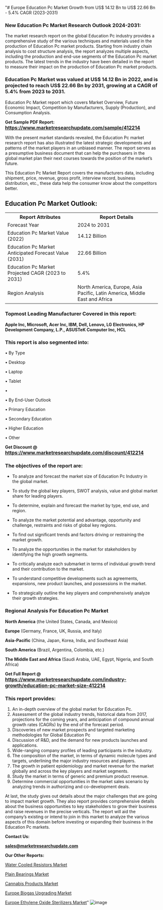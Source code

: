 "# Europe Education Pc Market Growth from US$ 14.12 Bn to US$ 22.66 Bn - 5.4% CAGR (2023-2031)

<strong><h3>New Education Pc Market Research Outlook 2024-2031:</h3></strong>

The market research report on the global Education Pc industry provides a comprehensive study of the various techniques and materials used in the production of Education Pc market products. Starting from industry chain analysis to cost structure analysis, the report analyzes multiple aspects, including the production and end-use segments of the Education Pc market products. The latest trends in the industry have been detailed in the report to measure their impact on the production of Education Pc market products.

<strong><h3>Education Pc Market was valued at US$ 14.12 Bn in 2022, and is projected to reach US$ 22.66 Bn by 2031, growing at a CAGR of 5.4% from 2023 to 2031.</h3></strong>

Education Pc Market report which covers Market Overview, Future Economic Impact, Competition by Manufacturers, Supply (Production), and Consumption Analysis.

<strong>Get Sample PDF Report: <a href=https://www.marketresearchupdate.com/sample/412214><font size=3 color=#0000ff>https://www.marketresearchupdate.com/sample/412214</font></a></strong>

With the present market standards revealed, the Education Pc market research report has also illustrated the latest strategic developments and patterns of the market players in an unbiased manner. The report serves as a presumptive business document that can help the purchasers in the global market plan their next courses towards the position of the market’s future.

This Education Pc Market Report covers the manufacturers data, including shipment, price, revenue, gross profit, interview record, business distribution, etc., these data help the consumer know about the competitors better.

<html>
<body>

<h2>Education Pc Market Outlook:</h2>

<table>
  <tr>
    <th>Report Attributes</th>
    <th>Report Details</th>
  </tr>
  <tr>
    <td>Forecast Year</td>
    <td>2024 to 2031</td>
  </tr>
  <tr>
    <td>Education Pc Market Value (2022)</td>
    <td>14.12 Billion</td>
  </tr>
  <tr>
    <td>Education Pc Market Anticipated Forecast Value (2031)</td>
    <td>22.66 Billion</td>
  </tr>
  <tr>
    <td>Education Pc Market Projected CAGR (2023 to 2031)</td>
    <td>5.4%</td>
  </tr>
  <tr>
    <td>Region Analysis</td>
    <td>North America, Europe, Asia Pacific, Latin America, Middle East and Africa</td>
  </tr>
</table>

</body>
</html>

<strong><h3>Topmost Leading Manufacturer Covered in this report:</h3></strong>

<strong>Apple Inc, Microsoft, Acer Inc, IBM, Dell, Lenovo, LG Electronics, HP Development Company, L.P., ASUSTeK Computer Inc, HCL</strong>

<strong><h3>This report is also segmented into:</h3></strong>

• By Type 

• Desktop

• Laptop

• Tablet

• 

• By End-User Outlook

• Primary Education

• Secondary Education

• Higher Education

• Other

<strong>Get Discount @ <a href=https://www.marketresearchupdate.com/discount/412214><font size=3 color=#0000ff>https://www.marketresearchupdate.com/discount/412214</font></a></strong>

<strong><h3>The objectives of the report are:</h3></strong>

- To analyze and forecast the market size of Education Pc Industry in the global market.

- To study the global key players, SWOT analysis, value and global market share for leading players.

- To determine, explain and forecast the market by type, end use, and region.

- To analyze the market potential and advantage, opportunity and challenge, restraints and risks of global key regions.

- To find out significant trends and factors driving or restraining the market growth.

- To analyze the opportunities in the market for stakeholders by identifying the high growth segments.

- To critically analyze each submarket in terms of individual growth trend and their contribution to the market.

- To understand competitive developments such as agreements, expansions, new product launches, and possessions in the market.

- To strategically outline the key players and comprehensively analyze their growth strategies.

<strong><h3>Regional Analysis For Education Pc Market</h3></strong>

<strong>North America</strong> (the United States, Canada, and Mexico)

<strong>Europe</strong> (Germany, France, UK, Russia, and Italy)

<strong>Asia-Pacific</strong> (China, Japan, Korea, India, and Southeast Asia)

<strong>South America</strong> (Brazil, Argentina, Colombia, etc.)

<strong>The Middle East and Africa</strong> (Saudi Arabia, UAE, Egypt, Nigeria, and South Africa)

<strong>Get Full Report @ <a href=https://www.marketresearchupdate.com/industry-growth/education-pc-market-size-412214><font size=3 color=#0000ff>https://www.marketresearchupdate.com/industry-growth/education-pc-market-size-412214</font></a></strong>

<strong><h3>This report provides:</h3></strong>
<ol>
  <li>An in-depth overview of the global market for Education Pc.</li>
  <li>Assessment of the global industry trends, historical data from 2017, projections for the coming years, and anticipation of compound annual growth rates (CAGRs) by the end of the forecast period.</li>
  <li>Discoveries of new market prospects and targeted marketing methodologies for Global Education Pc</li>
  <li>Discussion of R&amp;D, and the demand for new products launches and applications.</li>
  <li>Wide-ranging company profiles of leading participants in the industry.</li>
  <li>The composition of the market, in terms of dynamic molecule types and targets, underlining the major industry resources and players.</li>
  <li>The growth in patient epidemiology and market revenue for the market globally and across the key players and market segments.</li>
  <li>Study the market in terms of generic and premium product revenue.</li>
  <li>Determine commercial opportunities in the market sales scenario by analyzing trends in authorizing and co-development deals.</li>
</ol>

At last, the study gives out details about the major challenges that are going to impact market growth. They also report provides comprehensive details about the business opportunities to key stakeholders to grow their business and raise revenues in the precise verticals. The report will aid the company’s existing or intend to join in this market to analyze the various aspects of this domain before investing or expanding their business in the Education Pc markets.

<strong>Contact Us:</strong>

<strong>sales@marketresearchupdate.com</strong>

<strong>Our Other Reports:</strong>

<a href=https://www.linkedin.com/pulse/water-cooled-resistors-market-analyzing-latest>Water Cooled Resistors Market</a>

<a href=https://www.linkedin.com/pulse/plain-bearings-market-industry-analysis-segments>Plain Bearings Market</a>

<a href=https://www.linkedin.com/pulse/cannabis-products-market-report-2023-top-company-trends>Cannabis Products Market</a>

<a href=https://www.linkedin.com/pulse/europe-biogas-upgrading-market-expecting-outstanding>Europe Biogas Upgrading Market</a>

<a href=https://www.linkedin.com/pulse/europe-ethylene-oxide-sterilizers-market-2023-2030>Europe Ethylene Oxide Sterilizers Market</a>"
![image](https://github.com/rutujamande/Market-Report-Analysis/assets/158454097/ba6dd8db-e5df-4316-a284-ae6eea2466e6)
